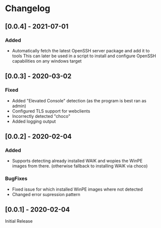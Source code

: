 # Changelog

## [0.0.4] - 2021-07-01
### Added
 - Automatically fetch the latest OpenSSH server package and add it to tools
   This can later be used in a script to install and configure OpenSSH capabilities on any windows target 

## [0.0.3] - 2020-03-02
### Fixed
 - Added "Elevated Console" detection (as the program is best ran as admin)
 - Configured TLS support for webclients
 - Incorrectly detected "choco"
 - Added logging output

## [0.0.2] - 2020-02-04
### Added
 - Supports detecting already installed WAIK and wopies the WinPE images from there. (otherwise fallback to installing WAIK via choco)

### BugFixes
 - Fixed issue for which installed WinPE images where not detected
 - Changed error supression pattern

## [0.0.1] - 2020-02-04
Initial Release